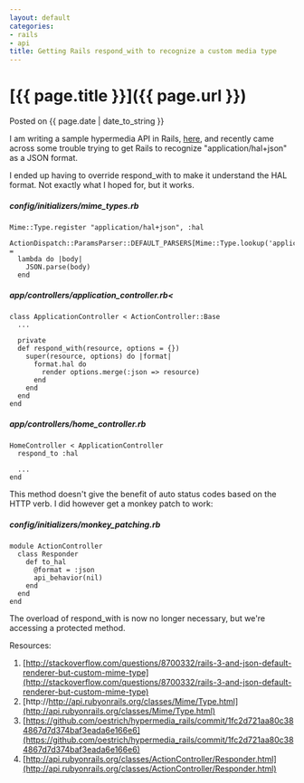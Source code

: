 ```yaml
---
layout: default
categories:
- rails
- api
title: Getting Rails respond_with to recognize a custom media type
---
```


# [{{ page.title }}]({{ page.url }})
<span>Posted on {{ page.date | date_to_string }}</span>

I am writing a sample hypermedia API in Rails, [here](https://github.com/oestrich/hypermedia_rails), and recently came across some trouble trying to get Rails to recognize "application/hal+json" as a JSON format.

I ended up having to override respond_with to make it understand the HAL format. Not exactly what I hoped for, but it works.

##### config/initializers/mime_types.rb
    Mime::Type.register "application/hal+json", :hal

    ActionDispatch::ParamsParser::DEFAULT_PARSERS[Mime::Type.lookup('application/hal+json')] = 
      lambda do |body|
        JSON.parse(body)
      end

##### app/controllers/application_controller.rb<
    class ApplicationController < ActionController::Base
      ...

      private
      def respond_with(resource, options = {})
        super(resource, options) do |format|
          format.hal do
            render options.merge(:json => resource)
          end
        end
      end
    end

##### app/controllers/home_controller.rb
    HomeController < ApplicationController
      respond_to :hal

      ...
    end

This method doesn't give the benefit of auto status codes based on the HTTP verb. I did however get a monkey patch to work:

##### config/initializers/monkey_patching.rb
    module ActionController
      class Responder
        def to_hal
          @format = :json
          api_behavior(nil)
        end
      end
    end

The overload of respond_with is now no longer necessary, but we're accessing a protected method.

Resources:

1.  [http://stackoverflow.com/questions/8700332/rails-3-and-json-default-renderer-but-custom-mime-type](http://stackoverflow.com/questions/8700332/rails-3-and-json-default-renderer-but-custom-mime-type)
1.  [http://http://api.rubyonrails.org/classes/Mime/Type.html](http://api.rubyonrails.org/classes/Mime/Type.html)
1.  [https://github.com/oestrich/hypermedia_rails/commit/1fc2d721aa80c384867d7d374baf3eada6e166e6](https://github.com/oestrich/hypermedia_rails/commit/1fc2d721aa80c384867d7d374baf3eada6e166e6)
1.  [http://api.rubyonrails.org/classes/ActionController/Responder.html](http://api.rubyonrails.org/classes/ActionController/Responder.html)
